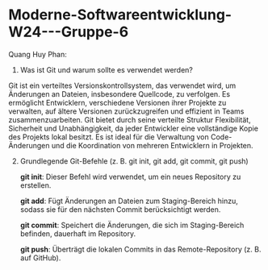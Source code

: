 # Moderne-Softwareentwicklung-W24---Gruppe-6

Quang Huy Phan:

1. Was ist Git und warum sollte es verwendet werden?

Git ist ein verteiltes Versionskontrollsystem, das verwendet wird, um Änderungen an Dateien, insbesondere Quellcode, zu verfolgen. Es ermöglicht Entwicklern, verschiedene Versionen ihrer Projekte zu verwalten, auf ältere Versionen zurückzugreifen und effizient in Teams zusammenzuarbeiten. Git bietet durch seine verteilte Struktur Flexibilität, Sicherheit und Unabhängigkeit, da jeder Entwickler eine vollständige Kopie des Projekts lokal besitzt. Es ist ideal für die Verwaltung von Code-Änderungen und die Koordination von mehreren Entwicklern in Projekten.

2. Grundlegende Git-Befehle (z. B. git init, git add, git commit, git push)
  
   **git init**: Dieser Befehl wird verwendet, um ein neues Repository zu erstellen.
   
    **git add**: Fügt Änderungen an Dateien zum Staging-Bereich hinzu, sodass sie für den nächsten Commit berücksichtigt werden.

   **git commit**: Speichert die Änderungen, die sich im Staging-Bereich befinden, dauerhaft im Repository.

    **git push**: Überträgt die lokalen Commits in das Remote-Repository (z. B. auf GitHub).






